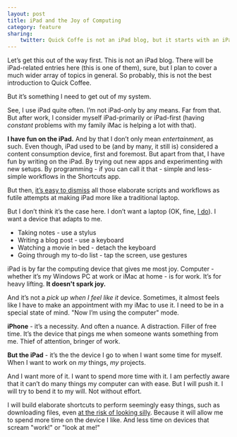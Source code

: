 ```yaml
---
layout: post
title: iPad and the Joy of Computing
category: feature
sharing:
    twitter: Quick Coffe is not an iPad blog, but it starts with an iPad-focused post
---
```


Let’s get this out of the way first. This is not an iPad blog. There will be iPad-related entries here (this is one of them), sure, but I plan to cover a much wider array of topics in general. So probably, this is not the best introduction to Quick Coffee. 

But it’s something I need to get out of my system.

See, I use iPad quite often. I’m not iPad-only by any means. Far from that. But after work, I consider myself iPad-primarily or iPad-first (having *constant* problems with my family iMac is helping a lot with that).

**I have fun on the iPad.** And by that I don’t only mean *entertainment*, as such. Even though, iPad used to be (and by many, it still is) considered a content consumption device, first and foremost. But apart from that, I have fun by writing on the iPad. By trying out new apps and experimenting with new setups. By programming - if you can call it that - simple and less-simple workflows in the Shortcuts app. 

But then, [it’s easy to dismiss](https://www.nubero.ch/blog/005/) all those elaborate scripts and workflows as futile attempts at making iPad more like a traditional laptop.

But I don’t think it’s the case here. I don’t want a laptop (OK, fine, [I do](https://quickcoffee.net/The-Lust-for-a-New-Device-as-an-Excuse-for-Not-Being-Creative.html)). I want a device that adapts to me. 

- Taking notes - use a stylus
- Writing a blog post - use a keyboard
- Watching a movie in bed - detach the keyboard
- Going through my to-do list - tap the screen, use gestures

iPad is by far the computing device that gives me most joy. Computer - whether it’s my Windows PC at work or iMac at home - is for work. It’s for heavy lifting. **It doesn't spark joy.**

And it’s not a *pick up when I feel like it* device. Sometimes, it almost feels like I have to make an appointment with my iMac to use it. I need to be in a special state of mind. "Now I’m using the computer" mode.

**iPhone** - it’s a necessity. And often a nuance. A distraction. Filler of free time. It’s the device that pings me when someone wants something from me. Thief of attention, bringer of work.

**But the iPad** - it’s the the device I go to when I want some time for myself. When I want to work on *my* things, *my* projects.

And I want more of it. I want to spend more time with it. I am perfectly aware that it can’t do many things my computer can with ease. But I will push it. I will try to bend it to my will. Not without effort.

I will build elaborate shortcuts to perform seemingly easy things, such as downloading files, even [at the risk of looking silly](https://twitter.com/OhMDee/status/1130992230901043200). Because it will allow me to spend more time on the device I like. And less time on devices that scream "work!" or "look at me!"